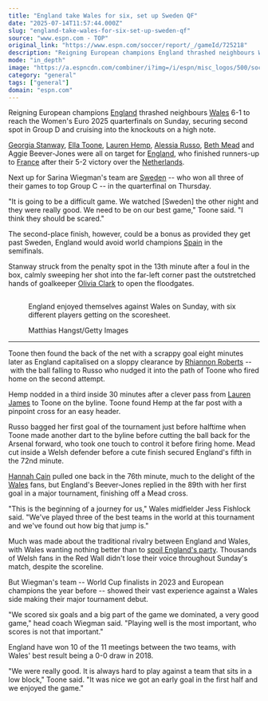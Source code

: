 ```yaml
---
title: "England take Wales for six, set up Sweden QF"
date: "2025-07-14T11:57:44.000Z"
slug: "england-take-wales-for-six-set-up-sweden-qf"
source: "www.espn.com - TOP"
original_link: "https://www.espn.com/soccer/report/_/gameId/725218"
description: "Reigning European champions England thrashed neighbours Wales 6-1 to reach the Euro 2025 quarter-finals on Sunday, cruising into the knockouts on a high note."
mode: "in_depth"
image: "https://a.espncdn.com/combiner/i?img=/i/espn/misc_logos/500/soccer.png"
category: "general"
tags: ["general"]
domain: "espn.com"
---
```

<div id="readability-page-1" class="page"><div><p>Reigning European champions <a data-clubhouse-guid="54012d1b-24f0-7f9e-8e53-4372e84efd04" href="https://www.espn.com/soccer/team?id=5159">England</a> thrashed neighbours <a data-clubhouse-guid="11f4f7ba-8557-3081-99e4-8163a2599820" href="https://www.espn.com/soccer/team?id=12634">Wales</a> 6-1 to reach the Women's Euro 2025 quarterfinals on Sunday, securing second spot in Group D and cruising into the knockouts on a high note.</p><p><a data-player-guid="32f16557-2aaf-d557-001f-3897d919a1ee" href="https://www.espn.com/soccer/player/_/id/271567/georgia-stanway">Georgia Stanway</a>, <a data-player-guid="efd20490-4807-6afa-7e4e-14e7a7fd3c2d" href="https://www.espn.com/soccer/player/_/id/294255/ella-toone">Ella Toone</a>, <a data-player-guid="a41bb748-b65d-053a-874b-be6b98d28565" href="https://www.espn.com/soccer/player/_/id/296873/lauren-hemp">Lauren Hemp</a>, <a data-player-guid="4d853184-f7e7-36a9-a3bd-a56637c20fb8" href="https://www.espn.com/soccer/player/_/id/263683/alessia-russo">Alessia Russo</a>, <a data-player-guid="348ee9c9-af25-0141-b343-56abc96fdbf7" href="https://www.espn.com/soccer/player/_/id/280982/beth-mead">Beth Mead</a> and Aggie Beever-Jones were all on target for <a data-clubhouse-guid="54012d1b-24f0-7f9e-8e53-4372e84efd04" href="https://www.espn.com/soccer/team?id=5159">England</a>, who finished runners-up to <a data-clubhouse-guid="b58fe5b5-8b20-f8ea-3330-43c222675ea8" href="https://www.espn.com/soccer/team?id=2755">France</a> after their 5-2 victory over the <a data-clubhouse-guid="0a0c383a-529d-d9ee-1a31-cf53c70954ce" href="https://www.espn.com/soccer/team?id=7151">Netherlands</a>.</p><p>Next up for Sarina Wiegman's team are <a data-clubhouse-guid="bbcbd33c-6b7a-5014-8fb5-fa60cd55a021" href="https://www.espn.com/soccer/team?id=2764">Sweden</a>&nbsp;-- who won all three of their games to top Group C -- in the quarterfinal on Thursday.</p><p>"It is going to be a difficult game. We watched [Sweden] the other night and they were really good. We need to be on our best game," Toone said. "I think they should be scared."</p><p>The second-place finish, however, could be a bonus as provided they get past Sweden, England would avoid world champions <a data-clubhouse-guid="b40064c7-ecaa-338f-74a8-a3eb43071ec3" href="https://www.espn.com/soccer/team?id=17640">Spain</a> in the semifinals.</p><p>Stanway struck from the penalty spot in the 13th minute after a foul in the box, calmly sweeping her shot into the far-left corner past the outstretched hands of goalkeeper <a data-player-guid="28300640-2044-3884-8d3d-c0a68172cf0b" href="https://www.espn.com/soccer/player/_/id/288976/olivia-clark">Olivia Clark</a> to open the floodgates.</p><section id=""><figure><p><img alt="" data-mptype="image" src="data:image/gif;base64,R0lGODlhAQABAIAAAAAAAP///yH5BAEAAAAALAAAAAABAAEAAAIBRAA7"></p><figcaption>England enjoyed themselves against Wales on Sunday, with six different players getting on the scoresheet.</figcaption><div><p><span>Matthias Hangst/Getty Images</span></p></div></figure><hr></section><p>Toone then found the back of the net with a scrappy goal eight minutes later as England capitalised on a sloppy clearance by <a data-player-guid="6a6ec958-78bc-d56c-09ac-1a8598efc574" href="https://www.espn.com/soccer/player/_/id/259318/rhiannon-roberts">Rhiannon Roberts</a>&nbsp;--&nbsp;with the ball falling to Russo who nudged it into the path of Toone who fired home on the second attempt.</p><p>Hemp nodded in a third inside 30 minutes after a clever pass from <a data-player-guid="2e9eabcb-2aaf-154d-486a-3625da84c2e7" href="https://www.espn.com/soccer/player/_/id/294253/lauren-james">Lauren James</a> to Toone on the byline. Toone found Hemp at the far post with a pinpoint cross for an easy header.</p><p>Russo bagged her first goal of the tournament just before halftime when Toone made another dart to the byline before cutting the ball back for the Arsenal forward, who took one touch to control it before firing home. Mead cut inside a Welsh defender before a cute finish secured England's fifth in the 72nd minute.</p><p><a data-player-guid="51ce8d79-bc21-3354-a48c-09d068421709" href="https://www.espn.com/soccer/player/_/id/323496/hannah-cain">Hannah Cain</a> pulled one back in the 76th minute, much to the delight of the <a data-clubhouse-guid="11f4f7ba-8557-3081-99e4-8163a2599820" href="https://www.espn.com/soccer/team?id=12634">Wales</a> fans, but England's Beever-Jones replied in the 89th with her first goal in a major tournament, finishing off a Mead cross.&nbsp;</p><p>"This is the beginning of a journey for us," Wales midfielder Jess Fishlock said. "We've played three of the best teams in the world at this tournament and we've found out how big that jump is."</p><p>Much was made about the traditional rivalry between England and Wales, with Wales wanting nothing better than to <a href="https://www.espn.co.uk/football/story?id=45724393&amp;_slug_=wales-boss-england-euro-2025-upset-pressures-all-them" target="_blank">spoil England's party</a>. Thousands of Welsh fans in the Red Wall didn't lose their voice throughout Sunday's match, despite the scoreline.</p><p>But Wiegman's team -- World Cup finalists in 2023 and European champions the year before -- showed their vast experience against a Wales side making their major tournament debut.</p><p>"We scored six goals and a big part of the game we dominated, a very good game," head coach Wiegman said. "Playing well is the most important, who scores is not that important."</p><p>England have won 10 of the 11 meetings between the two teams, with Wales' best result being a 0-0 draw in 2018.</p><p>"We were really good. It is always hard to play against a team that sits in a low block," Toone said. "It was nice we got an early goal in the first half and we enjoyed the game."</p></div></div>